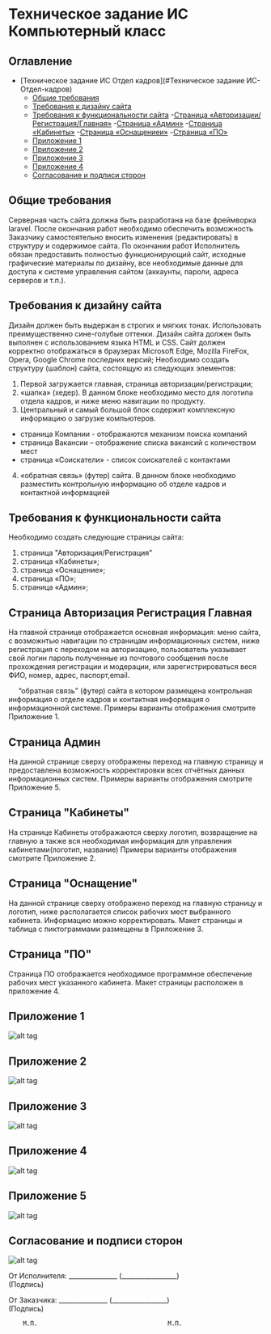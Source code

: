# Техническое задание ИС Компьютерный класс


<!-- TOC-START -->
## Оглавление

- [Техническое задание ИС Отдел кадров](#Техническое задание ИС-Отдел-кадров)
  - [Общие требования](#Общие-требования)
  - [Требования к дизайну сайта](#Требования-к-дизайну-сайта)
  - [Требования к функциональности сайта](#Требования-к-функциональности-сайта)
    -[Страница «Авторизации/Регистрация/Главная»](#Страница-Авторизация-Регистрация-Главная)
    -[Страница «Админ»](#Страница-Админ)
    -[Страница «Кабинеты»](#Страница-«Кабинеты»)
    -[Страница «Оснащениеи»](#Страница-«Оснащение»)
    -[Cтраница «ПО»](#Страница-«ПО»)
  - [Приложение 1](#Приложение-1)
  - [Приложение 2](#Приложение-2)
  - [Приложение 3](#Приложение-3)
  - [Приложение 4](#Приложение-4)
  - [Согласование и подписи сторон](#Согласование-и-подписи-сторон)
<!-- TOC-END -->


## Общие требования

Серверная часть сайта должна быть разработана на базе фреймворка laravel. После окончания работ необходимо обеспечить возможность Заказчику самостоятельно вносить изменения (редактировать) в структуру и содержимое сайта.
По окончании работ Исполнитель обязан предоставить полностью функционирующий сайт, исходные графические материалы по дизайну, все необходимые данные для доступа к системе управления сайтом (аккаунты, пароли, адреса серверов и т.п.).


## Требования к дизайну сайта

Дизайн должен быть выдержан в строгих и мягких тонах. Использовать преимущественно сине-голубые оттенки. Дизайн сайта должен быть выполнен с использованием языка HTML и CSS.
Сайт должен корректно отображаться в браузерах Microsoft Edge, Mozilla FireFox, Opera, Google Chrome последних версий; 
Необходимо создать структуру (шаблон) сайта, состоящую из следующих элементов:
1.	Первой загружается главная, страница авторизации/регистрации;
2.	«шапка» (хедер). В данном блоке необходимо место для логотипа отдела кадров, и ниже меню навигации по продукту.
3.	Центральный и самый большой блок содержит комплексную информацию о загрузке компьютеров.
- страница Компании - отображаются механизм поиска компаний 
- страница Вакансии – отображение списка вакансий с количеством мест
- страница «Соискатели» - список соискателей с контактами
4.	«обратная связь» (футер) сайта. В данном блоке необходимо разместить контрольную информацию об отделе кадров и контактной информацией 


## Требования к функциональности сайта

Необходимо создать следующие страницы сайта:
1.	страница "Авторизация/Регистрация"
2.	страница «Кабинеты»;
3.	страница «Оснащение»;
4.	страница «ПО»;
5.	страница «Админ»;
 
## Страница Авторизация Регистрация Главная
На главной странице отображается основная информация: меню сайта, с возможнтью навигации по страницам информационных систем, ниже регистрация с переходом на авторизацию, пользователь указывает свой логин пароль полученные из почтового сообщения после прохождения регистрации и модерации, или зарегистрироваться веся ФИО, номер, адрес, паспорт,email. 

&nbsp;&nbsp;&nbsp;&nbsp;&nbsp;“обратная связь” (футер) сайта в котором размещена контрольная  информация о отделе кадров и контактная информация о информационной системе.
Примеры варианты отображения смотрите Приложение 1.


## Страница Админ
На данной странице сверху отображены переход на главную страницу и предоставлена возможность корректировки всех отчётных данных информационных систем. Примеры варианты отображения смотрите Приложение 5.

## Страница "Кабинеты"
На странице Кабинеты отображаются сверху логотип, возвращение на главную а также вся необходимая информация для управления кабинетами(логотип, название)
Примеры варианты отображения смотрите Приложение 2.



## Страница "Оснащение"
На данной странице сверху отображено переход на главную страницу и логотип, ниже располагается список рабочих мест выбранного кабинета.
 Информацию можно корректировать. Макет страницы и таблица с пиктограммами размещены в Приложение 3.



## Страница "ПО"
Страница ПО отображается необходимое программное обеспечение рабочих мест указанного кабинета.
 Макет страницы расположен в приложение 4.




## Приложение 1



 ![alt tag](https://github.com/vishhh1/vishhh1/blob/main/1.jpg?raw=true)



## Приложение 2



 ![alt tag](https://github.com/vishhh1/vishhh1/blob/main/2.jpg?raw=true)



## Приложение 3



  ![alt tag](https://github.com/vishhh1/vishhh1/blob/main/3.jpg?raw=true)



## Приложение 4



  ![alt tag](https://github.com/vishhh1/vishhh1/blob/main/4.jpg?raw=true)




## Приложение 5



  ![alt tag](https://github.com/vishhh1/vishhh1/blob/main/5.jpg?raw=true)




## Согласование и подписи сторон



  ![alt tag](https://github.com/vishhh1/vishhh1/blob/main/Screenshot_1.png?raw=true)

От  Исполнителя:  _______________ (_________________)      	
                                      (Подпись)              			


От Заказчика: 
_______________ (_________________)      		 
                     (Подпись)                  				
         

         
        М.П.               						М.П.
